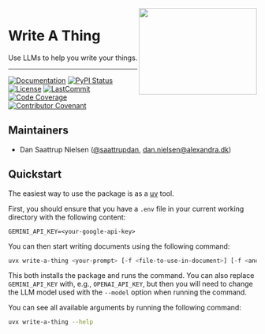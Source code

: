 <a href="https://github.com/alexandrainst/write_a_thing">
<img
    src="https://filedn.com/lRBwPhPxgV74tO0rDoe8SpH/alexandra/alexandra-logo.jpeg"
	width="239"
	height="175"
	align="right"
/>
</a>

# Write A Thing

Use LLMs to help you write your things.

______________________________________________________________________
[![Documentation](https://img.shields.io/badge/docs-passing-green)](https://alexandrainst.github.io/write_a_thing)
[![PyPI Status](https://badge.fury.io/py/write_a_thing.svg)](https://pypi.org/project/write_a_thing/)
[![License](https://img.shields.io/github/license/alexandrainst/write_a_thing)](https://github.com/alexandrainst/write_a_thing/blob/main/LICENSE)
[![LastCommit](https://img.shields.io/github/last-commit/alexandrainst/write_a_thing)](https://github.com/alexandrainst/write_a_thing/commits/main)
[![Code Coverage](https://img.shields.io/badge/Coverage-53%25-orange.svg)](https://github.com/alexandrainst/write_a_thing/tree/main/tests)
[![Contributor Covenant](https://img.shields.io/badge/Contributor%20Covenant-2.0-4baaaa.svg)](https://github.com/alexandrainst/write_a_thing/blob/main/CODE_OF_CONDUCT.md)


## Maintainers

- Dan Saattrup Nielsen ([@saattrupdan](https://github.com/saattrupdan),
  dan.nielsen@alexandra.dk)


## Quickstart

The easiest way to use the package is as a
[uv](https://docs.astral.sh/uv/getting-started/installation/) tool.

First, you should ensure that you have a `.env` file in your current working directory
with the following content:

```env
GEMINI_API_KEY=<your-google-api-key>
```

You can then start writing documents using the following command:

```bash
uvx write-a-thing <your-prompt> [-f <file-to-use-in-document>] [-f <another-file-to-use-in-document>]
```

This both installs the package and runs the command. You can also replace
`GEMINI_API_KEY` with, e.g., `OPENAI_API_KEY`, but then you will need to change the LLM
model used with the `--model` option when running the command.

You can see all available arguments by running the following command:

```bash
uvx write-a-thing --help
```
